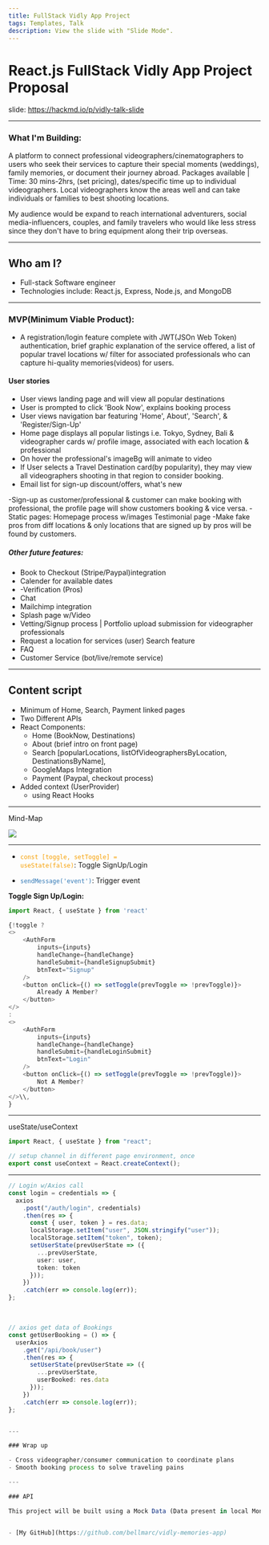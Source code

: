```yaml
---
title: FullStack Vidly App Project
tags: Templates, Talk
description: View the slide with "Slide Mode".
---
```


# React.js FullStack Vidly App Project Proposal

<!-- Put the link to this slide here so people can follow -->

slide: https://hackmd.io/p/vidly-talk-slide

---

### What I'm Building:

A platform to connect professional videographers/cinematographers to users who seek their services to capture their special moments (weddings), family memories, or document their journey abroad. Packages available | Time: 30 mins-2hrs, (set pricing), dates/specific time up to individual videographers. Local videographers know the areas well and can take individuals or families to best shooting locations.

My audience would be expand to reach international adventurers, social media-influencers, couples, and family travelers who would like less stress since they don't have to bring equipment along their trip overseas.

---

## Who am I?

- Full-stack Software engineer
- Technologies include: React.js, Express, Node.js, and MongoDB

---

### MVP(Minimum Viable Product):

- A registration/login feature complete with JWT(JSOn Web Token) authentication, brief graphic explanation of the service offered, a list of popular travel locations w/ filter for associated professionals who can capture hi-quality memories(videos) for users.

#### User stories

- User views landing page and will view all popular destinations
- User is prompted to click 'Book Now', explains booking process
- User views navigation bar featuring 'Home', About', 'Search', & 'Register/Sign-Up'
- Home page displays all popular listings i.e. Tokyo, Sydney, Bali & videographer cards w/ profile image, associated with each location & professional
- On hover the professional's imageBg will animate to video
- If User selects a Travel Destination card(by popularity), they may view all videographers shooting in that region to consider booking.
- Email list for sign-up discount/offers, what's new

-Sign-up as customer/professional & customer can make booking with professional, the profile page will show customers booking & vice versa.
-Static pages: Homepage process w/images
Testimonial page
-Make fake pros from diff locations & only locations that are signed up by pros will be found by customers.

##### Other future features:

- Book to Checkout (Stripe/Paypal)integration
- Calender for available dates
- -Verification (Pros)
- Chat
- Mailchimp integration
- Splash page w/Video
- Vetting/Signup process | Portfolio upload submission for videographer professionals
- Request a location for services (user) Search feature
- FAQ
- Customer Service (bot/live/remote service)

---

## Content script

- Minimum of Home, Search, Payment linked pages
- Two Different APIs
- React Components:
  - Home (BookNow, Destinations)
  - About (brief intro on front page)
  - Search [popularLocations, listOfVideographersByLocation, DestinationsByName],
  - GoogleMaps Integration
  - Payment (Paypal, checkout process)
- Added context (UserProvider)
  - using React Hooks

---

Mind-Map

![](https://i.imgur.com/WdNN5oO.png)

---

<style>
code.blue {
  color: #337AB7 !important;
}
code.orange {
  color: #F7A004 !important;
}
</style>

- <code class="orange">const [toggle, setToggle] = useState(false)</code>: Toggle SignUp/Login

- <code class="blue">sendMessage('event')</code>: Trigger event

<b>Toggle Sign Up/Login:</b>

```typescript
import React, { useState } from 'react'

{!toggle ?
<>
    <AuthForm
        inputs={inputs}
        handleChange={handleChange}
        handleSubmit={handleSignupSubmit}
        btnText="Signup"
    />
    <button onClick={() => setToggle(prevToggle => !prevToggle)}>
        Already A Member?
    </button>
</>
:
<>
    <AuthForm
        inputs={inputs}
        handleChange={handleChange}
        handleSubmit={handleLoginSubmit}
        btnText="Login"
    />
    <button onClick={() => setToggle(prevToggle => !prevToggle)}>
        Not A Member?
    </button>
</>\\,
}
```

---

useState/useContext

```typescript
import React, { useState } from "react";

// setup channel in different page environment, once
export const useContext = React.createContext();
```

---

```typescript
// Login w/Axios call
const login = credentials => {
  axios
    .post("/auth/login", credentials)
    .then(res => {
      const { user, token } = res.data;
      localStorage.setItem("user", JSON.stringify("user"));
      localStorage.setItem("token", token);
      setUserState(prevUserState => ({
        ...prevUserState,
        user: user,
        token: token
      }));
    })
    .catch(err => console.log(err));
};
```

<br>

```typescript
// axios get data of Bookings
const getUserBooking = () => {
  userAxios
    .get("/api/book/user")
    .then(res => {
      setUserState(prevUserState => ({
        ...prevUserState,
        userBooked: res.data
      }));
    })
    .catch(err => console.log(err));
};
```

```typescript

---

### Wrap up

- Cross videographer/consumer communication to coordinate plans
- Smooth booking process to solve traveling pains

---

### API

This project will be built using a Mock Data (Data present in local MongoDB):


- [My GitHub](https://github.com/bellmarc/vidly-memories-app)
```
